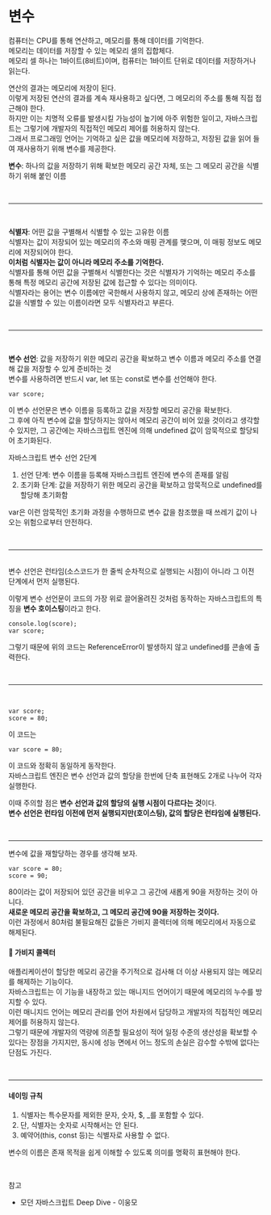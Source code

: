 # 변수

컴퓨터는 CPU를 통해 연산하고, 메모리를 통해 데이터를 기억한다.<br>
메모리는 데이터를 저장할 수 있는 메모리 셀의 집합체다.<br>
메모리 셀 하나는 1바이트(8비트)이며, 컴퓨터는 1바이트 단위로 데이터를 저장하거나 읽는다.<br>

연산의 결과는 메모리에 저장이 된다.<br>
이렇게 저장된 연산의 결과를 계속 재사용하고 싶다면, 그 메모리의 주소를 통해 직접 접근해야 한다.<br>
하지만 이는 치명적 오류를 발생시킬 가능성이 높기에 아주 위험한 일이고, 자바스크립트는 그렇기에 개발자의 직접적인 메모리 제어를 허용하지 않는다.<br>
그래서 프로그래밍 언어는 기억하고 싶은 값을 메모리에 저장하고, 저장된 값을 읽어 들여 재사용하기 위해 변수를 제공한다.<br>

**변수**: 하나의 값을 저장하기 위해 확보한 메모리 공간 자체, 또는 그 메모리 공간을 식별하기 위해 붙인 이름

<br>

---

<br>

**식별자**: 어떤 값을 구별해서 식별할 수 있는 고유한 이름<br>
식별자는 값이 저장되어 있는 메모리의 주소와 매핑 관계를 맺으며, 이 매핑 정보도 메모리에 저장되어야 한다.<br>
**이처럼 식별자는 값이 아니라 메모리 주소를 기억한다.**<br>
식별자를 통해 어떤 값을 구별해서 식별한다는 것은 식별자가 기억하는 메모리 주소를 통해 특정 메모리 공간에 저장된 값에 접근할 수 있다는 의미이다.<br>
식별자라는 용어는 변수 이름에만 국한해서 사용하지 않고, 메모리 상에 존재하는 어떤 값을 식별할 수 있는 이름이라면 모두 식별자라고 부른다.

<br>

---

<br>

**변수 선언**: 값을 저장하기 위한 메모리 공간을 확보하고 변수 이름과 메모리 주소를 연결해 값을 저장할 수 있게 준비하는 것<br>
변수를 사용하려면 반드시 var, let 또는 const로 변수를 선언해야 한다.<br>

```
var score;
```

이 변수 선언문은 변수 이름을 등록하고 값을 저장할 메모리 공간을 확보한다.<br>
그 후에 아직 변수에 값을 할당하지는 않아서 메모리 공간이 비어 있을 것이라고 생각할 수 있지만, 그 공간에는 자바스크립트 엔진에 의해 undefined 값이 암묵적으로 할당되어 초기화된다.<br>

자바스크립트 변수 선언 2단계

1. 선언 단계: 변수 이름을 등록해 자바스크립트 엔진에 변수의 존재를 알림
2. 초기화 단계: 값을 저장하기 위한 메모리 공간을 확보하고 암묵적으로 undefined를 할당해 초기화함

var은 이런 암묵적인 초기화 과정을 수행하므로 변수 값을 참조했을 때 쓰레기 값이 나오는 위험으로부터 안전하다.

<br>

---

<br>
변수 선언은 런타임(소스코드가 한 줄씩 순차적으로 실행되는 시점)이 아니라 그 이전 단계에서 먼저 실행된다.<br>

이렇게 변수 선언문이 코드의 가장 위로 끌어올려진 것처럼 동작하는 자바스크립트의 특징을 **변수 호이스팅**이라고 한다.<br>

```
console.log(score);
var score;
```

그렇기 때문에 위의 코드는 ReferenceError이 발생하지 않고 undefined를 콘솔에 출력한다.

<br>

---

<br>

```
var score;
score = 80;
```

이 코드는

```
var score = 80;
```

이 코드와 정확히 동일하게 동작한다.<br>
자바스크립트 엔진은 변수 선언과 값의 할당을 한번에 단축 표현해도 2개로 나누어 각자 실행한다.<br>

이때 주의할 점은 **변수 선언과 값의 할당의 실행 시점이 다르다는 것**이다.<br>
**변수 선언은 런타임 이전에 먼저 실행되지만(호이스팅), 값의 할당은 런타임에 실행된다.**

<br>

---

변수에 값을 재할당하는 경우를 생각해 보자.

```
var score = 80;
score = 90;
```

80이라는 값이 저장되어 있던 공간을 비우고 그 공간에 새롭게 90을 저장하는 것이 아니다.<br>
**새로운 메모리 공간을 확보하고, 그 메모리 공간에 90을 저장하는 것이다.**<br>
이런 과정에서 80처럼 불필요해진 값들은 가비지 콜렉터에 의해 메모리에서 자동으로 해제된다.<br>

#### 🚮 가비지 콜렉터

애플리케이션이 할당한 메모리 공간을 주기적으로 검사해 더 이상 사용되지 않는 메모리를 해제하는 기능이다.<br>
자바스크립트는 이 기능을 내장하고 있는 매니지드 언어이기 때문에 메모리의 누수를 방지할 수 있다.<br>
이런 매니지드 언어는 메모리 관리를 언어 차원에서 담당하고 개발자의 직접적인 메모리 제어를 허용하지 않는다.<br>
그렇기 때문에 개발자의 역량에 의존할 필요성이 적어 일정 수준의 생산성을 확보할 수 있다는 장점을 가지지만, 동시에 성능 면에서 어느 정도의 손실은 감수할 수밖에 없다는 단점도 가진다.

<br>

---

#### 네이밍 규칙

1. 식별자는 특수문자를 제외한 문자, 숫자, $, \_를 포함할 수 있다.
2. 단, 식별자는 숫자로 시작해서는 안 된다.
3. 예약어(this, const 등)는 식별자로 사용할 수 없다.

변수의 이름은 존재 목적을 쉽게 이해할 수 있도록 의미를 명확히 표현해야 한다.

<br>

참고

- 모던 자바스크립트 Deep Dive - 이웅모
